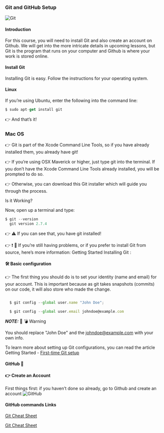 ### Git and GitHub Setup

![Git](https://i.imgur.com/jdQDm0y.png)

#### Introduction
For this course, you will need to install Git and also create an account on Github. We will get into the more intricate details in upcoming lessons, but Git is the program that runs on your computer and Github is where your work is stored online.

#### Install Git
Installing Git is easy. Follow the instructions for your operating system.

#### Linux
If you’re using Ubuntu, enter the following into the command line:

```js
$ sudo apt-get install git
```
👉 And that’s it!

### Mac OS
👉 Git is part of the Xcode Command Line Tools, so if you have already installed them, you already have git!

👉 If you’re using OSX Maverick or higher, just type git into the terminal. If you don’t have the Xcode Command Line Tools already installed, you will be prompted to do so.

👉 Otherwise, you can download this Git installer which will guide you through the process.

Is it Working?

Now, open up a terminal and type:

```js
$ git --version
  git version 2.7.4
  ```
👉 ⚠️ If you can see that, you have git installed!

👉 ❗ 🛑 If you’re still having problems, or if you prefer to install Git from source, here’s more information: Getting Started Installing Git :

#### 🛠 Basic configuration
👉 The first thing you should do is to set your identity (name and email) for your account. This is important because as git takes snapshots (commits) on our code, it will also store who made the change.


```js

  $ git config --global user.name "John Doe";

  $ git config --global user.email johndoe@example.com

```



**_NOTE:_**  🛑 💣 Warning

You should replace "John Doe" and the johndoe@example.com with your own info.

To learn more about setting up Git configurations, you can read the article Getting Started - [First-time Git setup](https://git-scm.com/book/en/v2/Getting-Started-First-Time-Git-Setup)

#### GitHub 🚀
#### 👉 Create an Account
First things first: if you haven’t done so already, go to Github and create an account
![GitHub](https://i.imgur.com/CKRLlJZ.png)

#### GitHub commands Links

[Git Cheat Sheet](https://github.github.com/training-kit/downloads/github-git-cheat-sheet.pdf)

[Git Cheat Sheet](https://education.github.com/git-cheat-sheet-education.pdf)